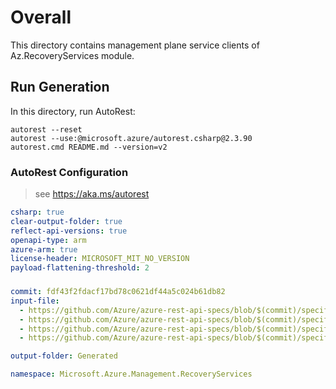 # Overall
This directory contains management plane service clients of Az.RecoveryServices module.

## Run Generation
In this directory, run AutoRest:
```
autorest --reset
autorest --use:@microsoft.azure/autorest.csharp@2.3.90
autorest.cmd README.md --version=v2
```

### AutoRest Configuration
> see https://aka.ms/autorest
``` yaml
csharp: true
clear-output-folder: true
reflect-api-versions: true
openapi-type: arm
azure-arm: true
license-header: MICROSOFT_MIT_NO_VERSION
payload-flattening-threshold: 2
```



###
``` yaml
commit: fdf43f2fdacf17bd78c0621df44a5c024b61db82
input-file:
  - https://github.com/Azure/azure-rest-api-specs/blob/$(commit)/specification/recoveryservices/resource-manager/Microsoft.RecoveryServices/stable/2023-02-01/registeredidentities.json
  - https://github.com/Azure/azure-rest-api-specs/blob/$(commit)/specification/recoveryservices/resource-manager/Microsoft.RecoveryServices/stable/2023-02-01/replicationusages.json
  - https://github.com/Azure/azure-rest-api-specs/blob/$(commit)/specification/recoveryservices/resource-manager/Microsoft.RecoveryServices/stable/2023-02-01/vaults.json
  - https://github.com/Azure/azure-rest-api-specs/blob/$(commit)/specification/recoveryservices/resource-manager/Microsoft.RecoveryServices/stable/2023-02-01/vaultusages.json

output-folder: Generated

namespace: Microsoft.Azure.Management.RecoveryServices
```